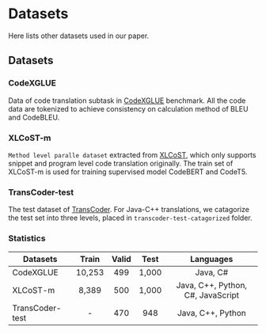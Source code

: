 # Datasets
Here lists other datasets used in our paper.

## Datasets 

### CodeXGLUE
Data of code translation subtask in [CodeXGLUE](https://microsoft.github.io/CodeXGLUE/) benchmark. All the code data are tokenized to achieve consistency on calculation method of BLEU and CodeBLEU.

### XLCoST-m
`Method level paralle dataset` extracted from [XLCoST](https://github.com/reddy-lab-code-research/XLCoST), which only supports snippet and program level code translation originally. The train set of XLCoST-m is used for training supervised model CodeBERT and CodeT5.

### TransCoder-test
The test dataset of [TransCoder](https://github.com/facebookresearch/CodeGen/tree/main/data/test_dataset). For Java-C++ translations, we catagorize the test set into three levels, placed in `transcoder-test-catagorized` folder.

### Statistics
|Datasets|Train |Valid|Test |Languages|
|---|:-:|:-:|:-:|:-:|
|CodeXGLUE|10,253|499  |1,000|Java, C#|
|XLCoST-m|8,389 |500  |1,000|Java, C++, Python, C#, JavaScript|
|TransCoder-test|- |470  |948|Java, C++, Python|
